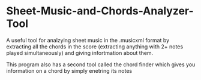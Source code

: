 # Sheet-Music-and-Chords-Analyzer-Tool

A useful tool for analzying sheet music in the .musicxml format by extracting all the chords in the score (extracting anything with 2+ notes played simultaneously) and giving infortmation about them.

This program also has a second tool called the chord finder which gives you information on a chord by simply enetring its notes
